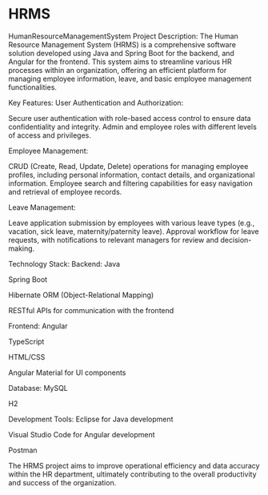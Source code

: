 # HRMS
HumanResourceManagementSystem
Project Description: The Human Resource Management System (HRMS) is a comprehensive software solution developed using Java and Spring Boot for the backend, and Angular for the frontend. This system aims to streamline various HR processes within an organization, offering an efficient platform for managing employee information, leave, and basic employee management functionalities.

Key Features:
User Authentication and Authorization:

Secure user authentication with role-based access control to ensure data confidentiality and integrity. Admin and employee roles with different levels of access and privileges.

Employee Management:

CRUD (Create, Read, Update, Delete) operations for managing employee profiles, including personal information, contact details, and organizational information. Employee search and filtering capabilities for easy navigation and retrieval of employee records.

Leave Management:

Leave application submission by employees with various leave types (e.g., vacation, sick leave, maternity/paternity leave). Approval workflow for leave requests, with notifications to relevant managers for review and decision-making.

Technology Stack:
Backend:
Java

Spring Boot

Hibernate ORM (Object-Relational Mapping)

RESTful APIs for communication with the frontend

Frontend:
Angular

TypeScript

HTML/CSS

Angular Material for UI components

Database:
MySQL

H2

Development Tools:
Eclipse for Java development

Visual Studio Code for Angular development

Postman

The HRMS project aims to improve operational efficiency and data accuracy within the HR department, ultimately contributing to the overall productivity and success of the organization.
